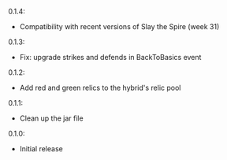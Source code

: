 0.1.4:
  * Compatibility with recent versions of Slay the Spire (week 31)

0.1.3:
  * Fix: upgrade strikes and defends in BackToBasics event

0.1.2:
  * Add red and green relics to the hybrid's relic pool

0.1.1:
  * Clean up the jar file

0.1.0:
  * Initial release

